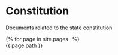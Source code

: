 # Constitution

Documents related to the state constitution

{% for page in site.pages -%}	
{{ page.path }}